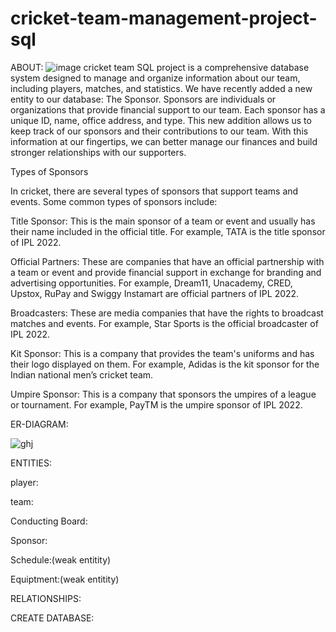 # cricket-team-management-project-sql
ABOUT:
![image](https://github.com/RAMANAN31/cricket-team-management-project-sql/assets/112418260/5ba88006-3a8e-4b40-9feb-6fe514e53bd0)
cricket team SQL project is a comprehensive database system designed to manage and organize information about our team, including players, matches, and statistics. We have recently added a new entity to our database: The Sponsor. Sponsors are individuals or organizations that provide financial support to our team. Each sponsor has a unique ID, name, office address, and type. This new addition allows us to keep track of our sponsors and their contributions to our team. With this information at our fingertips, we can better manage our finances and build stronger relationships with our supporters.

Types of Sponsors

In cricket, there are several types of sponsors that support teams and events. Some common types of sponsors include:


Title Sponsor: This is the main sponsor of a team or event and usually has their name included in the official title. For example, TATA is the title sponsor of IPL 2022.


Official Partners: These are companies that have an official partnership with a team or event and provide financial support in exchange for branding and advertising opportunities. For example, Dream11, Unacademy, CRED, Upstox, RuPay and Swiggy Instamart are official partners of IPL 2022.


Broadcasters: These are media companies that have the rights to broadcast matches and events. For example, Star Sports is the official broadcaster of IPL 2022.


Kit Sponsor: This is a company that provides the team's uniforms and has their logo displayed on them. For example, Adidas is the kit sponsor for the Indian national men’s cricket team.


Umpire Sponsor: This is a company that sponsors the umpires of a league or tournament. For example, PayTM is the umpire sponsor of IPL 2022.



ER-DIAGRAM:

![ghj](https://github.com/RAMANAN31/cricket-team-management-project-sql/assets/112418260/9a3f99a2-a493-4192-a318-62b498f6db4f)


ENTITIES:

player:

team:

Conducting Board:

Sponsor:

Schedule:(weak entitity)

Equiptment:(weak entitity)


RELATIONSHIPS:

CREATE DATABASE:



